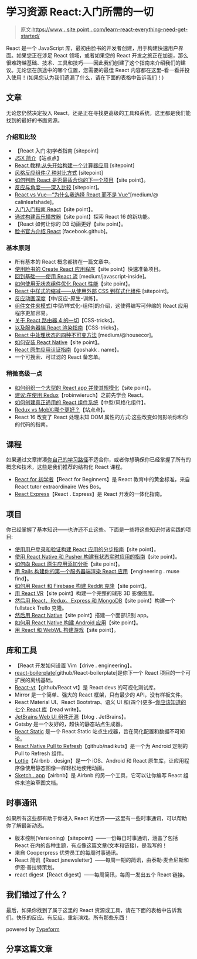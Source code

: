 # 学习资源 React:入门所需的一切

> 原文:[https://www . site point . com/learn-react-everything-need-get-started/](https://www.sitepoint.com/learn-react-everything-need-get-started/)

React 是一个 JavaScript 库，最初由脸书的开发者创建，用于构建快速用户界面。如果您正在涉足 React 领域，或者如果您的 React 开发之旅正在加速，那么很难跨越基础、技术、工具和技巧——因此我们创建了这个指南来介绍我们的建议。无论您在旅途中的哪个位置，您需要的最佳 React 内容都在这里–看一看并投入使用！(如果您认为我们遗漏了什么，请在下面的表格中告诉我们！)

## 文章

无论您仍然决定投入 React，还是正在寻找更高级的工具和系统，这里都是我们能找到的最好的书面资源。

### 介绍和比较

*   【React 入门:初学者指南 [sitepoint]
*   [JSX 简介](https://www.sitepoint.com/an-introduction-to-jsx/)【站点点】
*   [React 教程:从头开始构建一个计算器应用](https://www.sitepoint.com/react-tutorial-build-calculator-app/) [sitepoint]
*   [风格反应组件:7 种对比方式](https://www.sitepoint.com/react-components-styling-options/) [sitepoint]
*   [如何判断 React 是否最适合你的下一个项目](https://www.sitepoint.com/react-fast-interactive-user-interfaces/)【site point】。
*   [反应与角度——深入比较](https://www.sitepoint.com/react-vs-angular/) [sitepoint]。
*   [React vs Vue—“为什么我选择 React 而不是 Vue”](https://medium.com/@CalinLeafshade/why-i-chose-react-over-vue-3dd9a230b507)[medium/@ calinleafshade]。
*   [入门入门指南 React](https://www.sitepoint.com/getting-started-react-beginners-guide/)【site point】。
*   [通过构建音乐播放器](https://www.sitepoint.com/react-16-new-features/)【site point】探索 React 16 的新功能。
*   【React 如何让你的 D3 动画更好【site point】。
*   [脸书官方介绍 React](https://facebook.github.io/react/tutorial/tutorial.html) [facebook.github]。

### 基本原则

*   所有基本的 React 概念都挤在一篇文章中。
*   [使用脸书的 Create React 应用程序](https://www.sitepoint.com/create-react-app/)【site point】快速准备项目。
*   [回到基础——使用 React 流](https://medium.com/javascript-inside/back-to-the-basics-using-react-flow-pt-2-99292993829f) [medium/javascript-inside]。
*   [如何使用无状态组件优化 React 性能](https://www.sitepoint.com/optimizing-react-performance-stateless-components/)【site point】。
*   [React 中样式的缩减——从使用外部 CSS 到样式化组件](https://www.sitepoint.com/style-react-components-styled-components/) [sitepoint]。
*   [反应动画深度](https://medium.com/react-native-training/react-animations-in-depth-433e2b3f0e8e)【中/反应-原生-训练】。
*   [组件文件夹模式](https://medium.com/styled-components/component-folder-pattern-ee42df37ec68)[中型/样式化-组件]的介绍，这使得编写可伸缩的 React 应用程序更加容易。
*   [关于 React 路由器 4 的一切](https://css-tricks.com/react-router-4/)【CSS-tricks】。
*   [以及服务器端 React 渲染指南](https://css-tricks.com/server-side-react-rendering/)【CSS-tricks】。
*   [React 中处理状态的四种不可变方法](https://medium.com/@housecor/handling-state-in-react-four-immutable-approaches-to-consider-d1f5c00249d5) [medium/@housecor]。
*   [如何安装 React Native](https://www.sitepoint.com/quick-tip-installing-react-native/)【site point】。
*   [React 原生应用认证指南](https://goshakkk.name/auth-in-react-native-apps/)【goshakk . name】。
*   一个可搜索、可过滤的 React 备忘单。

### 稍微高级一点

*   [如何组织一个大型的 React app 并使其规模化](https://www.sitepoint.com/organize-large-react-application/)【site point】。
*   [建议:在使用 Redux](https://www.robinwieruch.de/learn-react-before-using-redux/)【robinwieruch】之前先学会 React。
*   [如何创建真正通用的 React 组件系统](https://medium.com/styled-components/announcing-primitives-support-for-truly-universal-component-systems-5772c7d14bc7)【中型/风格化组件】。
*   [Redux vs MobX:哪个更好？](https://www.sitepoint.com/redux-vs-mobx-which-is-best/)【站点点】。
*   React 16 改变了 React 处理未知 DOM 属性的方式:这些改变如何影响你和你的代码的指南。

## 课程

如果通过文章拼凑[你自己的学习路径](https://www.sitepoint.com/how-to-learn-quickly/)不适合你，或者你想确保你已经掌握了所有的概念和技术，这些是我们推荐的结构化 React 课程。

*   [React for 初学者](https://reactforbeginners.com)【React for Beginners】是 React 教育中的黄金标准，来自 React tutor extraordinaire Wes Bos。
*   [React Express](http://www.react.express/)【React . Express】是 React 开发的一体化指南。

## 项目

你已经掌握了基本知识——也许还不止这些。下面是一些将这些知识付诸实践的项目:

*   [使用用户登录和验证构建 React 应用的分步指南](https://www.sitepoint.com/tutorial-build-a-react-js-application-with-user-login-and-authentication/)【site point】。
*   [使用 React Native 和 Pusher 构建有状态实时应用的指南](https://www.sitepoint.com/build-a-stateful-real-time-app-with-react-native-and-pusher/)【site point】。
*   [如何向 React 原生应用添加分析](https://www.sitepoint.com/adding-analytics-to-a-react-native-app/)【site point】。
*   [用 Rails 构建你的第一个服务器端渲染 React 应用](https://engineering.musefind.com/build-your-first-server-side-rendered-react-app-with-rails-f1b43aa97723)【engineering . muse find】。
*   [如何用 React 和 Firebase 构建 Reddit 克隆](https://www.sitepoint.com/reddit-clone-react-firebase/)【site point】。
*   [用 React VR](https://www.sitepoint.com/building-a-full-sphere-3d-image-gallery-with-react-vr/)【site point】构建一个完整的球形 3D 影像图库。
*   [然后用 React、Redux、Express 和 MongoDB](https://www.sitepoint.com/fullstack-javascript-trello-clone/)【site point】构建一个 fullstack Trello 克隆。
*   [然后用 React Native](https://www.sitepoint.com/use-react-native-to-a-create-a-face-recognition-app/)【site point】搭建一个面部识别 app。
*   [如何用 React Native 构建 Android 应用](https://www.sitepoint.com/build-android-app-react-native/)【site point】。
*   [用 React 和 WebWL 构建游戏](https://www.sitepoint.com/building-a-game-reactjs-and-webgl/)【site point】。

## 库和工具

*   【React 开发如何设置 Vim【drive . engineering】。
*   [react-boilerplate](https://github.com/react-boilerplate/react-boilerplate)[github/React-boilerplate]是你下一个 React 项目的一个可扩展的离线基础。
*   [React-vt](https://github.com/ReactVT/react-vt)【github/React vt】是 React devs 的可视化测试库。
*   Mirror 是一个简单、强大的 React 框架，只有最少的 API，没有样板文件。
*   React Material UI、React Bootstrap、语义 UI 和(四个)更多-[你应该知道的七个 React 库](https://readwrite.com/2017/07/04/7-react-libraries-you-should-know/)【read write】。
*   [JetBrains Web UI 组件开源](https://blog.jetbrains.com/hub/2017/08/02/jetbrains-web-ui-components-open-sourced/)【blog . JetBrains】。
*   Gatsby 是一个友好的，超快的静态站点生成器。
*   [React Static](https://github.com/nozzle/react-static) 是一个 React Static 站点生成器，旨在简化配置和数据不可知论。
*   [React Native Pull to Refresh](https://github.com/NadiKuts/react-native-pull-refresh)【github/nadikuts】是一个为 Android 定制的 Pull to Refresh 组件。
*   [Lottie](https://airbnb.design/lottie/)【Airbnb . design】是一个 iOS、Android 和 React 原生库，让应用程序像使用静态图像一样轻松地使用动画。
*   [Sketch . app](http://airbnb.io/react-sketchapp/)【airbnb】是 Airbnb 的另一个工具，它可以让你编写 React 组件来渲染草图文档。

## 时事通讯

如果所有这些都有助于你进入 React 的世界——这里有一些时事通讯，可以帮助你了解最新动态。

*   版本控制(Versioning)【sitepoint】——一份每日时事通讯，涵盖了包括 React 在内的各种主题，有点像这篇文章(文本和链接)，是我写的！
*   来自 Cooperpress 优秀员工的每周时事通讯。
*   React 简讯【React jsnewsletter】——每周一期的简讯，由泰勒·麦金尼斯和伊恩·普拉特策划。
*   react digest【React digest】——每周简讯，每周一发出五个 React 链接。

## 我们错过了什么？

最后，如果你找到了属于这里的 React 资源或工具，请在下面的表格中告诉我们。快乐的反应。有反应。重新演戏。所有那些东西！

powered by [Typeform](https://www.typeform.com/examples/?utm_campaign=C2Ezz9&utm_source=typeform.com-163528-Pro&utm_medium=typeform&utm_content=typeform-embedded-poweredbytypeform&utm_term=EN)

## 分享这篇文章